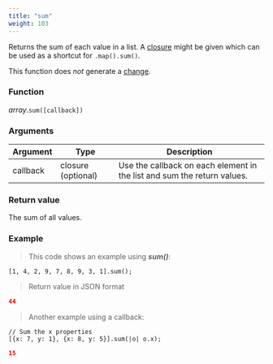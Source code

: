 ```yaml
---
title: "sum"
weight: 103
---
```


Returns the sum of each value in a list. A [closure](../../closure) might be given which can be used as a shortcut for `.map().sum()`.

This function does *not* generate a [change](../../../overview/changes).

### Function

*array*.`sum([callback])`

### Arguments

Argument | Type | Description
-------- | ---- | -----------
callback  | closure (optional) | Use the callback on each element in the list and sum the return values.

### Return value

The sum of all values.

### Example

> This code shows an example using ***sum()***:

```thingsdb,json_response
[1, 4, 2, 9, 7, 8, 9, 3, 1].sum();
```

> Return value in JSON format

```json
44
```

> Another example using a callback:

```thingsdb,json_response
// Sum the x properties
[{x: 7, y: 1}, {x: 8, y: 5}].sum(|o| o.x);
```

```json
15
```